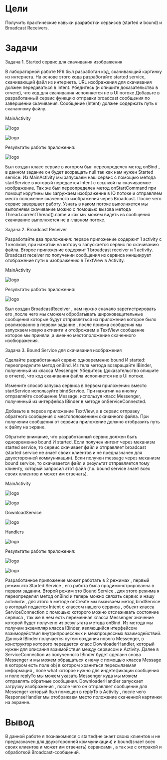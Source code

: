 # Цели
Получить практические навыки разработки сервисов (started и bound) и Broadcast Receivers.
# Задачи
Задача 1. Started сервис для скачивания изображения

В лабораторной работе №6 был разработан код, скачивающий картинку из интернета. На основе этого кода разработайте started service, скачивающий файл из интернета. URL изображения для скачивания должен передаваться в Intent. Убедитесь (и опишите доказательство в отчете), что код для скачивания исполняется не в UI потоке
Добавьте в разработанный сервис функцию отправки broadcast сообщения по завершении скачивания. Сообщение (Intent) должен содержать путь к скачанному файлу.

MainActivity

![logo](https://i.ibb.co/yVdnd12/image.png)

![logo](https://i.ibb.co/JcVbX2g/image.png)

Результаты работы приложения: 

![logo](https://i.ibb.co/BGsJszq/image.png)

Был создан класс сервис в котором  был переопределен метод onBind , в данном задание он будет возращать null так как нам нужен Started service. Из MainActivity мы запускаем наш сервис с помощью метода startService в который передается Intent с ссылкой на скачиваемое изображение. Так же был переопределен метод onStartCommand при помощт корутины мы загружаем изображение в IO потоке и отправляем место положение скаченного изображения через Broadcast. После чего сервис завершает работу. Узнать в каком потоке выполняется мы выполняем скачивание можно с помощью вызова метода Thread.currentThread().name и как мы можем видеть из сообщения скачивание выполняется не в главном потоке.

Задача 2. Broadcast Receiver

Разработайте два приложения: первое приложение содержит 1 activity с 1 кнопкой, при нажатии на которую запускается сервис по скачиванию файла. Второе приложение содержит 1 broadcast receiver и 1 activity. Broadcast receiver по получении сообщения из сервиса инициирует отображение пути к изображению в TextView в Activity.

MainActivity

![logo](https://i.ibb.co/JnXbV3n/image.png)

Результаты работы приложения: 

![logo](https://i.ibb.co/pWc1tPL/image.png)

Был создан BroadcastReceiver , нам нужно сначало зарегистрировать его ,после чего мы сможем обробатывать широковещительные сообщения которые будут отправляться из приложения которое было реализованно в первом задание , после приема сообщения мы запускаем новую активити и отоброжаем в TextView сообщение которое мы приняли ,а именно местоположение скаченного изобюражения.

Задача 3. Bound Service для скачивания изображения

Сделайте разработанный сервис одновременно bound И started: переопределите метод onBind. Из тела метода возвращайте IBinder, полученный из класса Messenger. Убедитесь (доказательство опишите в отчете), что код скачивания файла исполняется не в UI потоке.

Измените способ запуска сервиса в первом приложении: вместо startService используйте bindService. При нажатии на кнопку отправляйте сообщение Message, используя класс Messenger, полученный из интерфейса IBinder в методе onServiceConnected.

Добавьте в первое приложение TextView, а в сервис отправку обратного сообщения с местоположением скачанного файла. При получении сообщения от сервиса приложение должно отобразить путь к файлу на экране.

Обратите внимание, что разработанный сервис должен быть одновременно bound И started. Если получен интент через механизм started service, то сервис скачивает файл и отправляет broadcast (started service не знает своих клиентов и не предназначен для двухсторонней коммуникации). Если получен message через механизм bound service, то скачивается файл и результат отправляется тому клиенту, который запросил этот файл (т.к. bound service знает всех своих клиентов и может им отвечать).

MainActivity

![logo](https://i.ibb.co/1qWRXxD/image.png)

![logo](https://i.ibb.co/0BgJXnc/image.png)

DownloadService

![logo](https://i.ibb.co/WfBq1y9/image.png)

Handlers

![logo](https://i.ibb.co/KNTSw8t/image.png)

Результаты работы приложения:

![logo](https://i.ibb.co/8zNZ8Wf/image.png)

![logo](https://i.ibb.co/VDTFWNT/image.png)


Разработанное приложение может работать в 2 режимах , первый режим это Started Service , его работа была продимонстрированна в первом задании. Второй режим это Bound Service , для этого режима я переопределил метод onBind и теперь можно связать сервис и нашу активити , для этого в методе onCreate мы вызываем метод bindService в который подается Intent c классом нашего сервиса , объект класса ServiceConnection с помощью которого можно отслеживать состояние сервиса , так же в нем есть переменная класса Messenger значение которой будет получено из результата метода onBind. Из метода мы получим экземпляр класса IBinder, являющийся итерфейсом взаимодействия внутрипроцессных и межпроцессных взаимодействий. Данный IBinder получается путем создания нового Messenger, в конструктор которого передается класс DownloaderHandler, который нужен для описания взаимойствия между сервисом и Activity.
Далее в ServiceConnection из полученного IBinder будет сделанн снова Messenger и мы можем обращаться к нему с помощью класса  Message в котором есть поле obj в котором храниться пересылаемая информация , поле what которое нужно для индетефикации сообщения и поле replyTo мы можем указать Messenger куда мы можем отправлять обратные сообщения.
DownloaderHandler запускает загрузку изображения , после чего он отправляет сообщение для Messenger который был помещен в replyTo в Activity , после чего ResponseHandler мы отображаем место положение скаченной картинки на экранне.
# Вывод
В данной работе я познакомился с started(не знает своих клиентов и не предназначен для двухсторонней коммуникации) и bound(знает всех своих клиентов и может им отвечать) сервисами , а так же с отпракой и обработкой Broadcast-сообщений.

